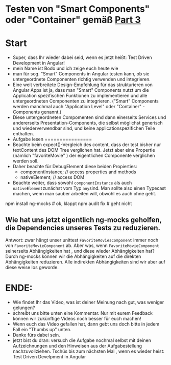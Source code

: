# Testen von "Smart Components" oder "Container" gemäß [Part 3](https://itnext.io/test-driven-development-in-an-angular-world-part-3-fc65f0d44383)

# Start
* Super, dass Ihr wieder dabei seid, wenn es jetzt heißt: Test Driven Development in Angular!
* mein Name ist Bodo und ich zeige euch heute wie
* man für sog. "Smart" Components in Angular testen kann, ob sie untergeordnete Componenten richtig verwenden und integrieren.
* Eine weit verbreitete Design-Empfehlung für das strukturieren von Angular Apps ist ja, dass man  "Smart" Components nutzt um die Application spezifischen Funktionen zu implementieren und alle untergeordneten Componenten zu integrieren. ("Smart" Components werden manchmal auch  "Application Level" oder "Container" - Components genannt.)
* Diese untergeordneten Compomenten sind dann einerseits Services und andererseits Presentation-Components, die selbst möglichst generisch und wiederverwendbar sind, und keine applicationspezifichen Teile enthalten.
* Aufgabe lesen
================
* Beachte beim expect()-Vergleich des content, dass der test bisher nur textContent des DOM Tree verglichen hat. Jetzt aber eine Propertie (nämlich "favoriteMovie" ) der eigentlichen Componente verglichen werden soll.
* Daher beachte für DebugElement diese beiden Propierties:
  * componentInstance;  // access properties and methods
  * nativeElement;      // access DOM
* Beachte weiter, dass sowohl `componentInstance` als auch `nativeElement`zunächst vom Typ `any`sind. Man sollte also einen Typecast machen, wenn man sauber arbeiten will, obwohl es auch ohne geht.


npm install ng-mocks # ok, klappt
npm audit fix # geht nicht 


## Wie hat uns jetzt eigentlich ng-mocks geholfen, die Dependencies unseres Tests zu reduzieren.
Antwort: zwar hängt unser unittest `FavoriteMoviesComponent` immer noch von `FavoriteMovieComponent` ab. Aber was, wenn `FavoriteMovieComponent` seinerseits Abhängigkeiten hat , und diese wieder Abhängigkeiten hat?
Durch ng-mocks können wir die Abhängigkeiten auf die direkten Abhängigkeiten reduzieren. Alle indirekten Abhängigkeiten sind wir aber auf diese weise los geworde.
# ENDE:
* Wie findet Ihr das Video, was ist deiner Meinung nach gut, was weniger gelungen?
* schreibt uns bitte unten eine Kommentar. Nur mit eurem Feedback können wir zukünftige Videos noch besser für euch machen!
* Wenn euch das Video gefallen hat, dann gebt uns doch bitte in jedem Fall ein "Thumbs up" unten.
* Danke fürs dabei sein.
* jetzt bist du dran: versuch die Aufgabe nochmal selbst mit  deinen Aufzeichnungen und den Hinweisen aus der Aufgabestellung nachzuvollziehen.
Tschüs bis zum nächsten Mal , wenn es wieder heist:  Test Driven Develpment in Angular